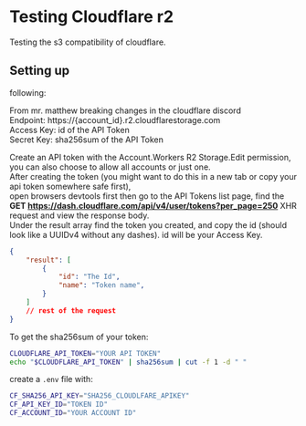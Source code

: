 # Testing Cloudflare r2
Testing the s3 compatibility of cloudflare.

## Setting up

following:

From mr. matthew breaking changes in the cloudflare discord <br>
Endpoint: https://{account_id}.r2.cloudflarestorage.com <br>
Access Key:  id of the API Token <br>
Secret Key: sha256sum of the API Token <br>

Create an API token with the Account.Workers R2 Storage.Edit permission, you can also choose to allow all accounts or just one.  <br>
After creating the token (you might want to do this in a new tab or copy your api token somewhere safe first), <br>
open browsers devtools first then go to the API Tokens list page, find the **GET https://dash.cloudflare.com/api/v4/user/tokens?per_page=250** XHR request and view the response body.  <br>
Under the result array find the token you created, and copy the id (should look like a UUIDv4 without any dashes).  id will be your Access Key. <br>
```json
{
	"result": [
		{
			"id": "The Id",
			"name": "Token name",
		}
	]
    // rest of the request
}
```

To get the sha256sum of your token:
```sh
CLOUDFLARE_API_TOKEN="YOUR API TOKEN"
echo "$CLOUDFLARE_API_TOKEN" | sha256sum | cut -f 1 -d " "
```


create a `.env` file with:
```sh
CF_SHA256_API_KEY="SHA256_CLOUDLFARE_APIKEY"
CF_API_KEY_ID="TOKEN ID"
CF_ACCOUNT_ID="YOUR ACCOUNT ID"
```